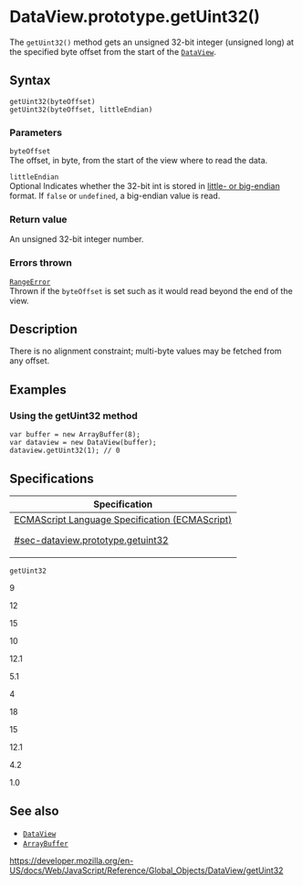 # DataView.prototype.getUint32()

The `getUint32()` method gets an unsigned 32-bit integer (unsigned long) at the specified byte offset from the start of the [`DataView`](../dataview).

## Syntax

    getUint32(byteOffset)
    getUint32(byteOffset, littleEndian)

### Parameters

`byteOffset`  
The offset, in byte, from the start of the view where to read the data.

`littleEndian`  
<span class="badge inline optional">Optional</span> Indicates whether the 32-bit int is stored in [little- or big-endian](https://developer.mozilla.org/en-US/docs/Glossary/Endianness) format. If `false` or `undefined`, a big-endian value is read.

### Return value

An unsigned 32-bit integer number.

### Errors thrown

[`RangeError`](../rangeerror)  
Thrown if the `byteOffset` is set such as it would read beyond the end of the view.

## Description

There is no alignment constraint; multi-byte values may be fetched from any offset.

## Examples

### Using the getUint32 method

    var buffer = new ArrayBuffer(8);
    var dataview = new DataView(buffer);
    dataview.getUint32(1); // 0

## Specifications

<table><thead><tr class="header"><th>Specification</th></tr></thead><tbody><tr class="odd"><td><a href="https://tc39.es/ecma262/#sec-dataview.prototype.getuint32">ECMAScript Language Specification (ECMAScript) 
<br/>

<span class="small">#sec-dataview.prototype.getuint32</span></a></td></tr></tbody></table>

`getUint32`

9

12

15

10

12.1

5.1

4

18

15

12.1

4.2

1.0

## See also

- [`DataView`](../dataview)
- [`ArrayBuffer`](../arraybuffer)

<a href="https://developer.mozilla.org/en-US/docs/Web/JavaScript/Reference/Global_Objects/DataView/getUint32" class="_attribution-link">https://developer.mozilla.org/en-US/docs/Web/JavaScript/Reference/Global_Objects/DataView/getUint32</a>
